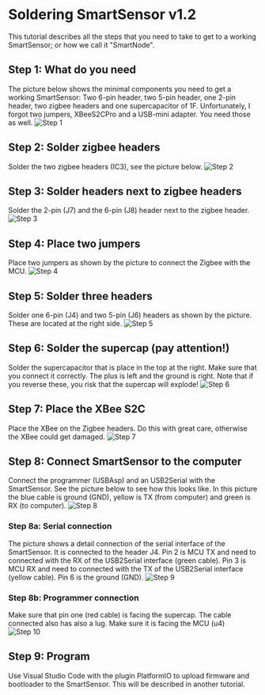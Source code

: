 # Soldering SmartSensor v1.2
This tutorial describes all the steps that you need to take to get to a working SmartSensor; or how we call it "SmartNode". 

## Step 1: What do you need
The picture below shows the minimal components you need to get a working SmartSensor: Two 6-pin header, two 5-pin header, one 2-pin header, two zigbee headers and one supercapacitor of 1F. Unfortunately, I forgot two jumpers, XBeeS2CPro and a USB-mini adapter. You need those as well.
![Step 1](images/solder_1_2/step_01.jpg)

## Step 2: Solder zigbee headers
Solder the two zigbee headers (IC3), see the picture below.
![Step 2](images/solder_1_2/step_02.jpg)

## Step 3: Solder headers next to zigbee headers
Solder the 2-pin (J7) and the 6-pin (J8) header next to the zigbee header. 
![Step 3](images/solder_1_2/step_03.jpg)

## Step 4: Place two jumpers
Place two jumpers as shown by the picture to connect the Zigbee with the MCU.
![Step 4](images/solder_1_2/step_04.jpg)

## Step 5: Solder three headers
Solder one 6-pin (J4) and two 5-pin (J6) headers as shown by the picture. These are located at the right side.
![Step 5](images/solder_1_2/step_05.jpg)

## Step 6: Solder the supercap (pay attention!)
Solder the supercapacitor that is place in the top at the right. Make sure that you connect it correctly. The plus is left and the ground is right. Note that if you reverse these, you risk that the supercap will explode!
![Step 6](images/solder_1_2/step_06.jpg)

## Step 7: Place the XBee S2C
Place the XBee on the Zigbee headers. Do this with great care, otherwise the XBee could get damaged.
![Step 7](images/solder_1_2/step_07.jpg)

## Step 8: Connect SmartSensor to the computer
Connect the programmer (USBAsp) and an USB2Serial with the SmartSensor. See the picture below to see how this looks like. In this picture the blue cable is ground (GND), yellow is TX (from computer) and green is RX (to computer).
![Step 8](images/solder_1_2/step_08.jpg)

### Step 8a: Serial connection
The picture shows a detail connection of the serial interface of the SmartSensor. It is connected to the header J4. Pin 2 is MCU TX and need to connected with the RX of the USB2Serial interface (green cable). Pin 3 is MCU RX and need to connected with the TX of the USB2Serial interface (yellow cable). Pin 6 is the ground (GND).
![Step 9](images/solder_1_2/step_09.jpg)

### Step 8b: Programmer connection
Make sure that pin one (red cable) is facing the supercap. The cable connected also has also a lug. Make sure it is facing the MCU (u4)
![Step 10](images/solder_1_2/step_10.jpg)

## Step 9: Program
Use Visual Studio Code with the plugin PlatformIO to upload firmware and bootloader to the SmartSensor. This will be described in another tutorial.